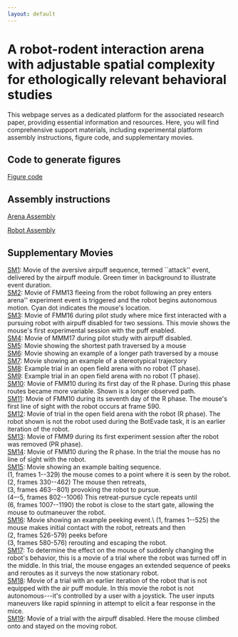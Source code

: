 ```yaml
---
layout: default
---
```

# A robot-rodent interaction arena with adjustable spatial complexity for ethologically relevant behavioral studies

This webpage serves as a dedicated platform for the associated research paper, providing essential information and resources.  Here, you will find comprehensive support materials, including experimental platform assembly instructions, figure code, and supplementary movies. 

## Code to generate figures
[Figure code](https://colab.research.google.com/drive/1EbFh44LEhl9npWPzdv3WODliqK4Q9_h3?usp=sharing)

## Assembly instructions 

[Arena Assembly](https://github.com/cellworld/arena_assembly)

[Robot Assembly](https://github.com/cellworld/robot_assembly)

## Supplementary Movies

[SM1](https://drive.google.com/drive/u/0/folders/1wH3VsdWOeWc_PXIToa9uanlwF_mSJ81q): Movie of the aversive airpuff sequence, termed ``attack'' event, delivered by the airpuff module. Green timer in background to illustrate event duration.\
[SM2](https://drive.google.com/drive/u/0/folders/1pMLhaBUBCCgpP3fxhqoOymh2Okf2BOyR): Movie of FMM13 fleeing from the robot following an prey enters arena'' experiment event is triggered and the robot begins autonomous motion. Cyan dot indicates the mouse's location.\
[SM3](https://drive.google.com/drive/u/0/folders/1YlUPlhfVbiJ_joUgb7jCGGT-35t5DlWd): Movie of FMM16 during pilot study where mice first interacted with a pursuing robot with airpuff disabled for two sessions. This movie shows the mouse's first experimental session with the puff enabled.\
[SM4](https://drive.google.com/drive/u/0/folders/1vA8moctDiIVPVZlnUgdR9-u4QtcgmXqG): Movie of MMM17 during pilot study with airpuff disabled.\
[SM5](https://drive.google.com/drive/u/0/folders/1JJlFmGVMN97xw_w0a87Er2vfxcbc9KMV): Movie showing the shortest path traversed by a mouse\
[SM6](https://drive.google.com/drive/u/0/folders/1we5Un72uG5LVmv89HUbQ7e-_4RGBiQd7): Movie showing an example of a longer path traversed by a mouse \
[SM7](https://drive.google.com/drive/u/0/folders/1beqUk0srYul24GL4T_-r3c-ChWxKIwXF): Movie showing an example of a stereotypical trajectory \
[SM8](https://drive.google.com/drive/u/0/folders/123eDgZaAbt0gY9o46qgfL19JQXDN8E7E): Example trial in an open field arena with no robot (T phase).\
[SM9](https://drive.google.com/drive/u/0/folders/19_1da6jGl01E09VX4QpjNGpf0_Rb0rdy): Example trial in an open field arena with no robot (T phase).\
[SM10](https://drive.google.com/drive/u/0/folders/1zlhnVnm4CDqQC0zkgmqlO20fuy26ALTE): Movie of FMM10 during its first day of the R phase. During this phase routes became more variable. Shown is a longer observed path.\
[SM11](https://drive.google.com/drive/u/0/folders/1zlhnVnm4CDqQC0zkgmqlO20fuy26ALTE): Movie of FMM10 during its seventh day of the R phase. The mouse's first line of sight with the robot occurs at frame 590.\
[SM12](https://drive.google.com/drive/u/0/folders/12t4lRwMQPau_KHeDOvpF1YCxWX00uTtZ): Movie of trial in the open field arena with the robot (R phase). The robot shown is not the robot used during the BotEvade task, it is an earlier iteration of the robot.\
[SM13](https://drive.google.com/drive/u/0/folders/19g3LbPuU8vOAXxF2HX2ZEql4tZQkevDe): Movie of FMM9 during its first experiment session after the robot was removed (PR phase).\
[SM14](https://drive.google.com/drive/u/0/folders/146Msjds134yZNo1J0-NzFX05HJ8u-lHV): Movie of FMM10 during the R phase. In the trial the mouse has no line of sight with the robot.\
[SM15](https://drive.google.com/drive/u/0/folders/1EtGqj_ehLoJPu-_GlxpgesdleWX6Azsg): Movie showing an example baiting sequence.\
(1, frames 1--329) the mouse comes to a point where it is seen by the robot.\
(2, frames 330--462) The mouse then retreats,\
(3, frames 463--801) provoking the robot to pursue.\
(4–-5, frames 802--1006) This retreat-pursue cycle repeats until\
(6, frames 1007--1190) the robot is close to the start gate, allowing the mouse to outmaneuver the robot.\
[SM16](https://drive.google.com/drive/u/0/folders/1O285nNpevaEXUKaPw6Jg7GdOMaOPt_h6): Movie showing an example peeking event.\ 
(1, frames 1--525) the mouse makes initial contact with the robot, retreats and then\
(2, frames 526-579) peeks before\
(3, frames 580-576) rerouting and escaping the robot.\
[SM17](https://drive.google.com/drive/u/0/folders/1vpGnVcMYe1uUDI8d0F2KznocJCjVok0b):  To determine the effect on the mouse of suddenly changing the robot's behavior, this is a movie of a trial where the robot was turned off in the middle. In this trial, the mouse engages an extended sequence of peeks and reroutes as it surveys the now stationary robot.\
[SM18](https://drive.google.com/drive/u/0/folders/19Tm9krqzklYqZW64LPpMA-JQknrlbcBX): Movie of a trial with an earlier iteration of the robot that is not equipped with the air puff module. In this movie the robot is not autonomous---it's controlled by a user with a joystick. The user inputs maneuvers like rapid spinning in attempt to elicit a fear response in the mice.\
[SM19](https://drive.google.com/drive/u/0/folders/1oU356wvj2YcEEi4_0yp5Cvdv34g_Jco3): Movie of a trial with the airpuff disabled. Here the mouse climbed onto and stayed on the moving robot.
